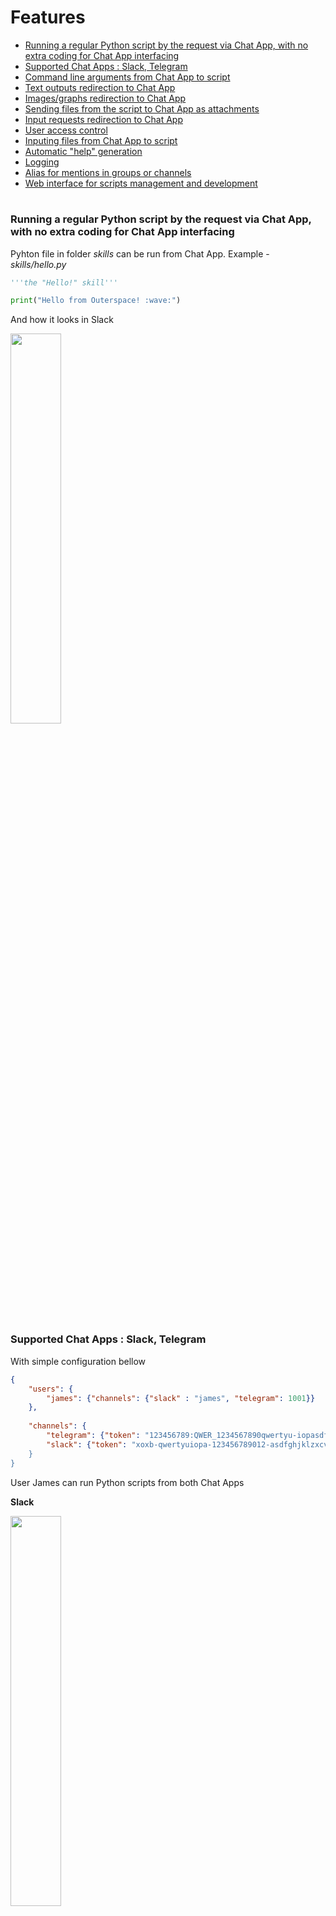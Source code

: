 
# Features

- [Running a regular Python script by the request via Chat App, with no extra coding for Chat App interfacing](#running-a-regular-python-script-by-the-request-via-chat-app-with-no-extra-coding-for-chat-app-interfacing)
- [Supported Chat Apps : Slack, Telegram](#supported-chat-apps--slack-telegram)
- [Command line arguments from Chat App to script](#command-line-arguments-from-chat-app-to-script)
- [Text outputs redirection to Chat App](#text-outputs-redirection-to-chat-app)
- [Images/graphs redirection to Chat App](#imagesgraphs-redirection-to-chat-app)
- [Sending files from the script to Chat App as attachments](#sending-files-from-the-script-to-chat-app-as-attachments)
- [Input requests redirection to Chat App](#input-requests-redirection-to-chat-app)
- [User access control](#user-access-control)
- [Inputing files from Chat App to script](#inputing-files-from-chat-app-to-script)
- [Automatic "help" generation](#automatic-help-generation)
- [Logging](#logging)
- [Alias for mentions in groups or channels](#alias-for-mentions-in-groups-or-channels)
- [Web interface for scripts management and development](#web-interface-for-scripts-management-and-development)

# 

### Running a regular Python script by the request via Chat App, with no extra coding for Chat App interfacing

Pyhton file in folder *skills* can be run from Chat App. 
Example - *skills/hello.py*

```python
'''the "Hello!" skill'''

print("Hello from Outerspace! :wave:")
```
 
And how it looks in Slack

<img src="images/hello.png" width="40%" hight="40%">

#

### Supported Chat Apps : Slack, Telegram

With simple configuration bellow

```json
{ 
    "users": {
        "james": {"channels": {"slack" : "james", "telegram": 1001}}
    },
    
    "channels": {
        "telegram": {"token": "123456789:QWER_1234567890qwertyu-iopasdfghjklz"},
        "slack": {"token": "xoxb-qwertyuiopa-123456789012-asdfghjklzxcvbnm123456}
    }
}
```

User James can run Python scripts from both Chat Apps 

**Slack**

<img src="images/hello.png" width="40%" hight="40%"> 

**Telegram**

<img src="images/hello_t.png" width="50%" hight="50%">

#

### Command line arguments from Chat App to script

Everything you passed after script name in Chat App can be accessed as usual for Python via sys.argv.

Example - calculator in chat, with usage "calc 100*64 - (3000\*0.75 + 100)\*12".

Script *skills/calc.py*

```python
'''calculation skill, an example - "calc 100*64 - (3000*0.75 + 100)*12"'''
import sys
import re

expression = ' '.join(sys.argv[1:])

not_allowed_symbols = re.findall('[^0-9)(*\-+./ ]',expression)

if len(not_allowed_symbols) != 0:
    print("only symbols 0-9 . - + / * () are allowed")
    sys.exit()

try:    
    res = eval(expression)
    print(res)
    
except ZeroDivisionError:
    print("oops.. divided by zero")

except Exception as e:
    print("your expression seems incorrect")
````

Usage

<img src="images/calc.png" width="50%" hight="50%"> 

#

### Text outputs redirection to Chat App

As we showed in previous examples all *outputs* are redirected to Chat App.

#

### Images/graphs redirection to Chat App

You just use the habitual Python modules for showing images, we do magic to interface these modules with Chat App.

Example 1 - `Image`, *skills/iss.py*

```python
'''some data about International Space Station'''
from urllib.request import urlopen
from PIL import Image

commands = sys.argv

if "look" in commands:
    wiki_page = urlopen("https://en.wikipedia.org/wiki/International_Space_Station").read().decode()
    first_image = urlopen('https:'+re.findall('src="(//upload.wikimedia.org/wikipedia.+?\.jpg)"',wiki_page)[0])
    image = Image.open(first_image)
    image.show()
```

<img src="images/iss_look.png" width="50%" hight="50%"> 

Example 2 - `matplotlib`, *skills/sin.py*

```python
'''sine graph'''
import matplotlib.pyplot as plt
import numpy as np

x = np.linspace(0.1, 2 * np.pi)
y = np.sin(x)

plt.stem(x, y)
plt.show()
```

<img src="images/matplotlib.png" width="60%" hight="60%"> 

#

### Sending files from the script to Chat App as attachments

We've empowered the `print` function with the ability to output files as an attachment. Here is the example - *skills/patents.py*

```python
'''NASA patents list'''
from urllib.request import urlopen

data = urlopen("https://data.nasa.gov/api/views/gquh-watm/rows.csv?accessType=DOWNLOAD").read().decode()

print({"nasa_patents.csv":data})
```

The syntax is `print({"filename.ext": "file content, string or bytes"})`

In Slack it looks like

<img src="images/patents.png" width="100%" hight="100%"> 

#

### Input requests redirection to Chat App

All input requests in your script will be satisfied from Chat App.
In the example bellow we request time interval to average International Space Station speed.

Example - *skills/iss.py*

```python
'''some data about International Space Station'''
from urllib.request import urlopen
import json

commands = sys.argv

if "speed" in commands:
    
    from math import sin, cos, sqrt, atan2, radians
    
    if "average" in commands:
        answer = input("what time interval? (in minutes)")
        try:
            measure_interval = 60*int(answer)
        except:
            print("didn't get you")
            sys.exit()
    else:
        measure_interval = 1 # sec
    
    data = json.loads(urlopen("http://api.open-notify.org/iss-now.json").read())['iss_position']
    lat1 = radians(float(data['latitude']))
    lon1 = radians(float(data['longitude']))
    
    if measure_interval >= 60 : print("ok, I'll send you result ...")
    time.sleep(measure_interval)
    
    data = json.loads(urlopen("http://api.open-notify.org/iss-now.json").read())['iss_position']
    lat2 = radians(float(data['latitude']))
    lon2 = radians(float(data['longitude']))
    
    # approximate radius of earth in km
    R = 6373.0

    dlon = lon2 - lon1
    dlat = lat2 - lat1

    a = sin(dlat / 2)**2 + cos(lat1) * cos(lat2) * sin(dlon / 2)**2
    c = 2 * atan2(sqrt(a), sqrt(1 - a))

    distance = R * c
    speed = distance/measure_interval
    
    print('*ISS speed* : '+str(round(speed,2)) + ' km/s')
```

In Slack it looks like

<img src="images/iss_speed_average.png" width="50%" hight="50%"> 

#

### User access control

We use subfolders to manage access to scripts.
Let's see the example.

Folders structure:

```
|-- skills
    |-- hello.py
    |-- iss.py
    |-- admin
        |-- logs.py
```

Config file, pay attenton to James `groups`:
```json
{
    "users": {
        "james": {"groups":["admin"], "channels": {"slack" : "james"}},
        "john": {"channels": {"slack": "john"}}
    },
    
    "channels": {
        "slack": {"token": "xoxb-qwertyuiopa-123456789012-asdfghjklzxcvbnm123456"}
    }
}
```

As you can guess James has access to script `logs.py` but John doesn't.

#

### Inputing files from Chat App to script

We've empowered the `input` function with the ability to input files from a message attachment.
`input` returs file in structure `{"filename" : "binary content"}`
 
 Here is the example - *skills/admin/add.py*
 
```python
'''add a script to skills'''

data = input('drop me the script')

if type(data) is dict:
    file_name = list(data.keys())[0]
    data = data[file_name]
    
    f = open('../'+file_name, "wb")
    f.write(data)
    f.close()
    
    print('done')
else:
    print('i was waiting for a text file')
```

In Slack it looks like

<img src="images/add_skill.png" width="50%" hight="50%"> 

#

### Automatic "help" generation

Firs string literal with triple quotes in your scripts is used to generate skills description.
The command to see it is - `skills` or `help`.

Example

*skills/hello.py*
```python
'''the "Hello!" skill'''

print("Hello from Outerspace! :wave:")
```

*skills/iss.py*
```python
'''some data about International Space Station'''
from urllib.request import urlopen
from PIL import Image

commands = sys.argv

if "look" in commands:
    wiki_page = urlopen("https://en.wikipedia.org/wiki/International_Space_Station").read().decode()
    first_image = urlopen('https:'+re.findall('src="(//upload.wikimedia.org/wikipedia.+?\.jpg)"',wiki_page)[0])
    image = Image.open(first_image)
    image.show()
```

In Slack description looks like

<img src="images/skills_help.png" width="50%" hight="50%"> 

<img src="images/help.png" width="50%" hight="50%"> 

#

### Logging

The logs are saved in folder *logs*. By default logs rotation is used with maximum 20 files 1 MB each.  

Here is the log records example
```
2019-09-09 12:04:03,990 - channel=slack,id=james,user=james,msg=iss look,action=run skill,skill=iss
2019-09-09 12:09:06,551 - channel=slack,id=james,user=james,msg=sin,action=run skill,skill=sin
```

#

### Alias and mention in groups or channels

In channels or groups, you can send message to your helper by mentioning it in message, for example

<img src="images/mention.png" width="30%" hight="30%">

or you can add alias in channel config (any simbol, ">" in our example)

```json
{
    "users": {
        "james": {"channels": {"slack" : "james"}},
    },
    
    "channels": {
        "slack": {"alias":">", "token": "xoxb-qwertyuiopa-123456789012-asdfghjklzxcvbnm123456"}
    }
}
```

and use this alias

<img src="images/alias.png" width="40%" hight="40%">

#

### Web interface for scripts management and development

For your convenience, we added a web-based user interface to manage, develop ... play with scripts. If you ever heard about Jupyter that should be good news - our web interface is JupyterLab. If you haven't hear that is a good chance to try it.

Command to get link to web interface is `pub`. User must be in publishers list in the config, look the config example bellow, and more details [here](https://github.com/skillpub/collaboration/blob/master/docs/config.md#publishers).
 
 <img src="images/pub.png" width="100%" hight="100%">

In this example "server-01p.nasa.com" is what we can get as a default hostname of the machine you run Skillpub on. If you need to change it add to the config `"jupyter":{"host":"your hostname or IP"}`.

Example

```json
{
    "users": {
        "james": {"channels": {"slack" : "james"}},
    },
    
    "channels": {
        "slack": {"token": "xoxb-qwertyuiopa-123456789012-asdfghjklzxcvbnm123456"}
    },
    
    "publishers": ["james"],
    
    "jupyter": {"host": "helper.nasa.com"}
}
```

Jupyter is nice tool, you'll see this.

<img src="images/jupyter.png" width="100%" hight="100%">
